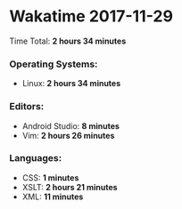 # Wakatime 2017-11-29

Time Total: **2 hours 34 minutes**

### Operating Systems:
- Linux: **2 hours 34 minutes** 

### Editors:
- Android Studio: **8 minutes** 
- Vim: **2 hours 26 minutes** 

### Languages:
- CSS: **1 minutes** 
- XSLT: **2 hours 21 minutes** 
- XML: **11 minutes** 

